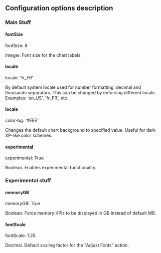 ## Configuration options description

### Main Stuff

#### fontSize
fontSize: 8

Integer. Font size for the chart labels.

#### locale
locale: 'fr_FR'

By default system locale used for number formatting: decimal and thousands separators. This can be changed by enforsing different locale. Examples: 'en_US', 'fr_FR', etc.

#### locale
color-bg: '#EEE'

Changes the default chart background to specified value. Useful for dark XP-like color schemes.

#### experimental
experimental: True

Boolean. Enables experimental functionality.

### Experimental stuff
#### memoryGB
memoryGB: True


Boolean. Force memory KPIs to be displayed in GB instead of default MB.

#### fontScale
fontScale: 1.25

Decimal. Default scaling factor for the "Adjust Fonts" action.
